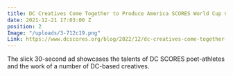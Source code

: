 ```yaml
---
title: DC Creatives Come Together to Produce America SCORES World Cup Commercial
date: 2021-12-21 17:03:00 Z
position: 2
Image: "/uploads/3-712c19.png"
Link: https://www.dcscores.org/blog/2022/12/dc-creatives-come-together-to-produce-america-scores-world-cup-commercial
---
```


The slick 30-second ad showcases the talents of DC SCORES poet-athletes and the work of a number of DC-based creatives.